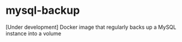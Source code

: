 # mysql-backup
[Under development] Docker image that regularly backs up a MySQL instance into a volume
